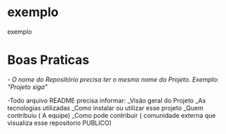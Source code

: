 # exemplo
exemplo

# Boas Praticas
*- O nome do Repositório precisa ter o mesmo nome do Projeto. Exemplo: "Projeto siga"*

-Todo arquivo README precisa informar: 
  _Visão geral do Projeto
  _As tecnologias utilizadas
  _Como instalar ou utilizar esse projeto
  _Quem contribuiu ( A equipe)
  _Como pode contribuir ( comunidade externa que visualiza esse repositorio PUBLICO)
